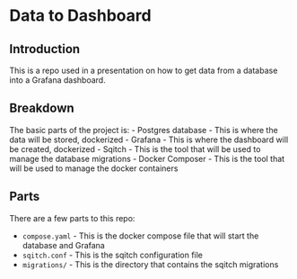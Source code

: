 # Data to Dashboard

## Introduction

This is a repo used in a presentation on how to get data from a database into a Grafana dashboard.

## Breakdown

The basic parts of the project is:
    - Postgres database - This is where the data will be stored, dockerized
    - Grafana - This is where the dashboard will be created, dockerized
    - Sqitch - This is the tool that will be used to manage the database migrations
    - Docker Composer - This is the tool that will be used to manage the docker containers
## Parts

There are a few parts to this repo:

* `compose.yaml` - This is the docker compose file that will start the database and Grafana
* `sqitch.conf` - This is the sqitch configuration file
* `migrations/` - This is the directory that contains the sqitch migrations
